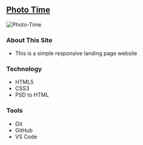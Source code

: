 ## [Photo Time](https://farhan-nahid.github.io/photo-time/)

<img src="https://i.ibb.co/chF4yHx/Photo-Time.png" alt="Photo-Time" border="0">

### About This Site

- This is a simple responsive landing page website

### Technology

- HTML5
- CSS3
- PSD to HTML

### Tools

- Git
- GitHub
- VS Code

